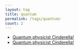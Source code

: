 ```yaml
---
layout: tag
title: quantum
permalink: /tags/quantum/
count: 2
---
```


- [Quantum physicist Cinderella!](https://mathewsachin.github.io/blog/2023/04/03/quantum-cindrella.html)
- [Quantum physicist Cinderella!](https://mathewsachin.github.io/blog/2023/04/03/quantum-cindrella.html)
